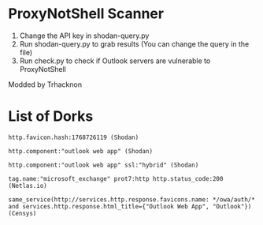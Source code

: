 # ProxyNotShell Scanner

1. Change the API key in shodan-query.py
2. Run shodan-query.py to grab results (You can change the query in the file)
3. Run check.py to check if Outlook servers are vulnerable to ProxyNotShell

Modded by Trhacknon

# List of Dorks

` http.favicon.hash:1768726119 (Shodan) `

` http.component:"outlook web app" (Shodan) `

` http.component:"outlook web app" ssl:"hybrid" (Shodan) `

` tag.name:"microsoft_exchange" prot7:http http.status_code:200 (Netlas.io) `

` same_service(http://services.http.response.favicons.name: */owa/auth/* and services.http.response.html_title={"Outlook Web App", "Outlook"}) (Censys) `
